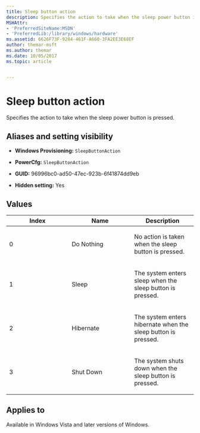 ```yaml
---
title: Sleep button action
description: Specifies the action to take when the sleep power button is pressed.
MSHAttr:
- 'PreferredSiteName:MSDN'
- 'PreferredLib:/library/windows/hardware'
ms.assetid: 6626F73F-9284-461F-A660-3FA2EE3E68EF
author: themar-msft
ms.author: themar
ms.date: 10/05/2017
ms.topic: article


---
```


# Sleep button action


Specifies the action to take when the sleep power button is pressed.

## <span id="Aliases_and_setting_visibility"></span><span id="aliases_and_setting_visibility"></span><span id="ALIASES_AND_SETTING_VISIBILITY"></span>Aliases and setting visibility


-   **Windows Provisioning:** `SleepButtonAction           `

-   **PowerCfg:** `SleepButtonAction           `

-   **GUID:** 96996bc0-ad50-47ec-923b-6f41874dd9eb

-   **Hidden setting:** Yes

## <span id="Values"></span><span id="values"></span><span id="VALUES"></span>Values


<table>
<colgroup>
<col width="33%" />
<col width="33%" />
<col width="33%" />
</colgroup>
<thead>
<tr class="header">
<th>Index</th>
<th>Name</th>
<th>Description</th>
</tr>
</thead>
<tbody>
<tr class="odd">
<td><p>0</p></td>
<td><p>Do Nothing</p></td>
<td><p>No action is taken when the sleep button is pressed.</p></td>
</tr>
<tr class="even">
<td><p>1</p></td>
<td><p>Sleep</p></td>
<td><p>The system enters sleep when the sleep button is pressed.</p></td>
</tr>
<tr class="odd">
<td><p>2</p></td>
<td><p>Hibernate</p></td>
<td><p>The system enters hibernate when the sleep button is pressed.</p></td>
</tr>
<tr class="even">
<td><p>3</p></td>
<td><p>Shut Down</p></td>
<td><p>The system shuts down when the sleep button is pressed.</p></td>
</tr>
</tbody>
</table>

 

## <span id="Applies_to"></span><span id="applies_to"></span><span id="APPLIES_TO"></span>Applies to


Available in Windows Vista and later versions of Windows.
